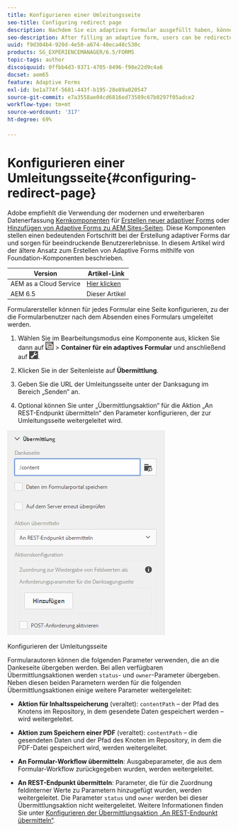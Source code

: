 ```yaml
---
title: Konfigurieren einer Umleitungsseite
seo-title: Configuring redirect page
description: Nachdem Sie ein adaptives Formular ausgefüllt haben, können Benutzer zu einer Webseite umgeleitet werden, die Formularverfasser beim Erstellen des Formulars konfigurieren können.
seo-description: After filling an adaptive form, users can be redirected to a webpage that form authors can configure while creating the form.
uuid: f9d304b4-920d-4e50-a674-40eca48c530c
products: SG_EXPERIENCEMANAGER/6.5/FORMS
topic-tags: author
discoiquuid: 0ffbb4d3-9371-4705-8496-f98e22d9c4a6
docset: aem65
feature: Adaptive Forms
exl-id: be1a774f-5681-443f-b195-28e89a020547
source-git-commit: e7a3558ae04cd6816ed73589c67b0297f05adce2
workflow-type: tm+mt
source-wordcount: '317'
ht-degree: 69%

---
```


# Konfigurieren einer Umleitungsseite{#configuring-redirect-page}

<span class="preview"> Adobe empfiehlt die Verwendung der modernen und erweiterbaren Datenerfassung [Kernkomponenten](https://experienceleague.adobe.com/docs/experience-manager-core-components/using/adaptive-forms/introduction.html?lang=de) für [Erstellen neuer adaptiver Forms](/help/forms/using/create-an-adaptive-form-core-components.md) oder [Hinzufügen von Adaptive Forms zu AEM Sites-Seiten](/help/forms/using/create-or-add-an-adaptive-form-to-aem-sites-page.md). Diese Komponenten stellen einen bedeutenden Fortschritt bei der Erstellung adaptiver Forms dar und sorgen für beeindruckende Benutzererlebnisse. In diesem Artikel wird der ältere Ansatz zum Erstellen von Adaptive Forms mithilfe von Foundation-Komponenten beschrieben. </span>

| Version | Artikel-Link |
| -------- | ---------------------------- |
| AEM as a Cloud Service | [Hier klicken](https://experienceleague.adobe.com/docs/experience-manager-cloud-service/content/forms/adaptive-forms-authoring/authoring-adaptive-forms-foundation-components/configure-submit-actions-and-metadata-submission/configuring-redirect-page.html) |
| AEM 6.5 | Dieser Artikel |

Formularersteller können für jedes Formular eine Seite konfigurieren, zu der die Formularbenutzer nach dem Absenden eines Formulars umgeleitet werden.

1. Wählen Sie im Bearbeitungsmodus eine Komponente aus, klicken Sie dann auf ![field-level](assets/field-level.png) > **Container für ein adaptives Formular** und anschließend auf ![cmppr](assets/cmppr.png).

1. Klicken Sie in der Seitenleiste auf **Übermittlung**.

1. Geben Sie die URL der Umleitungsseite unter der Danksagung im Bereich „Senden“ an.
1. Optional können Sie unter „Übermittlungsaktion“ für die Aktion „An REST-Endpunkt übermitteln“ den Parameter konfigurieren, der zur Umleitungsseite weitergeleitet wird.

![Konfigurieren der Umleitungsseite](assets/thank-you-setting-1.png)

Konfigurieren der Umleitungsseite

Formularautoren können die folgenden Parameter verwenden, die an die Dankeseite übergeben werden. Bei allen verfügbaren Übermittlungsaktionen werden `status`- und `owner`-Parameter übergeben. Neben diesen beiden Parametern werden für die folgenden Übermittlungsaktionen einige weitere Parameter weitergeleitet:

* **Aktion für Inhaltsspeicherung** (veraltet): `contentPath` – der Pfad des Knotens im Repository, in dem gesendete Daten gespeichert werden – wird weitergeleitet.

* **Aktion zum Speichern einer PDF** (veraltet): `contentPath` – die gesendeten Daten und der Pfad des Knoten im Repository, in dem die PDF-Datei gespeichert wird, werden weitergeleitet.

* **An Formular-Workflow übermitteln**: Ausgabeparameter, die aus dem Formular-Workflow zurückgegeben wurden, werden weitergeleitet.

* **An REST-Endpunkt übermitteln**: Parameter, die für die Zuordnung feldinterner Werte zu Parametern hinzugefügt wurden, werden weitergeleitet. Die Parameter `status` und `owner` werden bei dieser Übermittlungsaktion nicht weitergeleitet. Weitere Informationen finden Sie unter [Konfigurieren der Übermittlungsaktion „An REST-Endpunkt übermitteln“](../../forms/using/configuring-submit-actions.md). 
